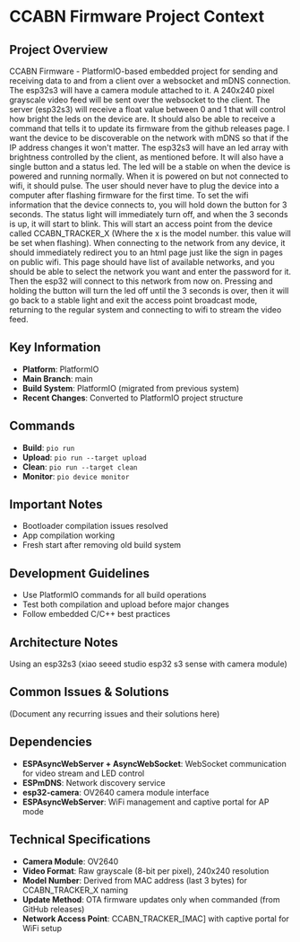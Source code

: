 # CCABN Firmware Project Context

## Project Overview
CCABN Firmware - PlatformIO-based embedded project for sending and receiving data to and from a client over a websocket and mDNS connection.
The esp32s3 will have a camera module attached to it. A 240x240 pixel grayscale video feed will be sent over the websocket to the client. 
The server (esp32s3) will receive a float value between 0 and 1 that will control how bright the leds on the device are.
It should also be able to receive a command that tells it to update its firmware from the github releases page.
I want the device to be discoverable on the network with mDNS so that if the IP address changes it won't matter.
The esp32s3 will have an led array with brightness controlled by the client, as mentioned before. It will also have a single button and 
a status led. The led will be a stable on when the device is powered and running normally. When it is powered on but not connected to wifi, it should pulse.
The user should never have to plug the device into a computer after flashing firmware for the first time. To set the wifi information
that the device connects to, you will hold down the button for 3 seconds. The status light will immediately turn off, and when the 3 seconds is up, it will start to blink.
This will start an access point from the device called CCABN_TRACKER_X (Where the x is the model number. this value will be set when flashing).
When connecting to the network from any device, it should immediately redirect you to an html page just like the sign in pages on public wifi.
This page should have list of available networks, and you should be able to select the network you want and enter the password for it. Then the esp32 will connect to this 
network from now on. Pressing and holding the button will turn the led off until the 3 seconds is over, then it will go back to a stable light
and exit the access point broadcast mode, returning to the regular system and connecting to wifi to stream the video feed.

## Key Information
- **Platform**: PlatformIO
- **Main Branch**: main
- **Build System**: PlatformIO (migrated from previous system)
- **Recent Changes**: Converted to PlatformIO project structure

## Commands
- **Build**: `pio run`
- **Upload**: `pio run --target upload`
- **Clean**: `pio run --target clean`
- **Monitor**: `pio device monitor`

## Important Notes
- Bootloader compilation issues resolved
- App compilation working
- Fresh start after removing old build system

## Development Guidelines
- Use PlatformIO commands for all build operations
- Test both compilation and upload before major changes
- Follow embedded C/C++ best practices

## Architecture Notes
Using an esp32s3 (xiao seeed studio esp32 s3 sense with camera module)

## Common Issues & Solutions
(Document any recurring issues and their solutions here)

## Dependencies
- **ESPAsyncWebServer + AsyncWebSocket**: WebSocket communication for video stream and LED control
- **ESPmDNS**: Network discovery service
- **esp32-camera**: OV2640 camera module interface
- **ESPAsyncWebServer**: WiFi management and captive portal for AP mode

## Technical Specifications
- **Camera Module**: OV2640
- **Video Format**: Raw grayscale (8-bit per pixel), 240x240 resolution
- **Model Number**: Derived from MAC address (last 3 bytes) for CCABN_TRACKER_X naming
- **Update Method**: OTA firmware updates only when commanded (from GitHub releases)
- **Network Access Point**: CCABN_TRACKER_[MAC] with captive portal for WiFi setup